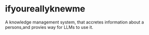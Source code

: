 # ifyoureallyknewme
A knowledge management system, that accretes information about a persons,and provies way for LLMs to use it.
